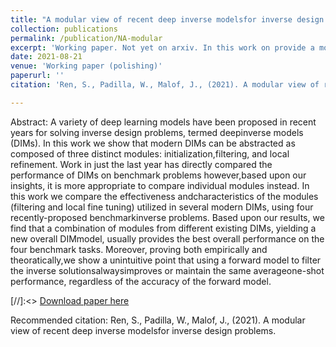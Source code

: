 ```yaml
---
title: "A modular view of recent deep inverse modelsfor inverse design problems" 
collection: publications
permalink: /publication/NA-modular
excerpt: 'Working paper. Not yet on arxiv. In this work on provide a modular view for the recent deep inverse models for inverse design problem and tested their performance when we mix-n-match their individual components together. We found an unintuitive point that using a forward proxy model to filter the inverse solution proposals given by arbitrary inverse algorithm would always improve or maintain the same average one-shot performance, regardless of the accuracy of that forward proxy model trained' 
date: 2021-08-21
venue: 'Working paper (polishing)'
paperurl: ''
citation: 'Ren, S., Padilla, W., Malof, J., (2021). A modular view of recent deep inverse modelsfor inverse design problems.' 

---
```


Abstract: A variety of deep learning models have been proposed in recent years for solving inverse design problems, termed deepinverse models (DIMs). In this work we show that modern DIMs can be abstracted as composed of three distinct modules: initialization,filtering, and local refinement. Work in just the last year has directly compared the performance of DIMs on benchmark problems however,based upon our insights, it is more appropriate to compare individual modules instead. In this work we compare the effectiveness andcharacteristics of the modules (filtering and local fine tuning) utilized in several modern DIMs, using four recently-proposed benchmarkinverse problems. Based upon our results, we find that a combination of modules from different existing DIMs, yielding a new overall DIMmodel, usually provides the best overall performance on the four benchmark tasks. Moreover, proving both empirically and theoratically,we show a unintuitive point that using a forward model to filter the inverse solutionsalwaysimproves or maintain the same averageone-shot performance, regardless of the accuracy of the forward model.


[//]:<> [Download paper here](https://onlinelibrary.wiley.com/doi/full/10.1002/adfm.202101748)

Recommended citation: Ren, S., Padilla, W., Malof, J., (2021). A modular view of recent deep inverse modelsfor inverse design problems. 
